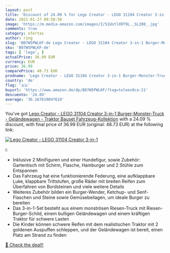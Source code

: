 ```yaml
---
layout: post
title: 'Discount of 24.09 % for Lego Creator - LEGO 31104 Creator 3-in-1'
date: 2021-01-27 09:58:50
image: 'https://m.media-amazon.com/images/I/51UotlXRT9L._SL200_.jpg'
comments: true
category: ofertas
author: ring
slug: 'B07W5PWLKF-de Lego Creator - LEGO 31104 Creator 3-in-1 Burger-Monster-...'
sku: 'B07W5PWLKF-de'
tags: [ 'lego', ]
actualPrice: 36.99 EUR
currency: EUR
price: 36.99
comparePrice: 48.73 EUR
prodname: 'Lego Creator - LEGO 31104 Creator 3-in-1 Burger-Monster-Truck - Geländewagen - Traktor Bauset  Fahrzeug-Kollektion'
country: 'de'
flag: '🇩🇪'
buyurl: 'https://www.amazon.de/dp/B07W5PWLKF/?tag=tolees0ca-21'
descuento: '24.09'
average: '36.167619047619'
---
```


You've got [Lego Creator - LEGO 31104 Creator 3-in-1 Burger-Monster-Truck - Geländewagen - Traktor Bauset  Fahrzeug-Kollektion](https://www.amazon.de/dp/B07W5PWLKF/?tag=tolees0ca-21) with a  24.09 % discount, with final price of 36.99 EUR (original: 48.73 EUR) at the following link:

[![Lego Creator - LEGO 31104 Creator 3-in-1](https://m.media-amazon.com/images/I/51UotlXRT9L._SL200_.jpg)](https://www.amazon.de/dp/B07W5PWLKF/?tag=tolees0ca-21)

ℹ️:

- Inklusive 2 Minifiguren und einer Hundefigur, sowie Zubehör: Gartentisch mit Schirm, Flasche, Hamburger und 2 Stühle zum Entspannen
- Das Fahrzeug hat eine funktionierende Federung, eine aufklappbare Luke, klappbare Trittstufen, große Räder mit breiten Reifen zum Überfahren von Bordsteinen und viele weitere Details
- Weiteres Zubehör bilden ein Burger-Wender, Ketchup- und Senf-Flaschen und Steine sowie Gemüsebeilagen, um ideale Burger zu bereiten
- Das 3-in-1-Set besteht aus einem monströsen Riesen-Truck mit Riesen-Burger-Schild, einem bulligen Geländewagen und einem kräftigen Traktor für schwere Lasten
- Die Kinder können schwere Reifen mit dem realistischen Traktor mit 2 goldenen Auspuffen schleppen, und der Geländewagen ist bereit, einen Platz am Strand zu finden

[🛒 Check the deal!!](https://www.amazon.de/dp/B07W5PWLKF/?tag=tolees0ca-21)
